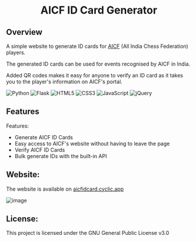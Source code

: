 <h1 align="center" id="title">AICF ID Card Generator</h1>


<h2>Overview</h2>
<p >A simple website to generate ID cards for <a href="https://aicf.in/">AICF</a> (All India Chess Federation) players.</p>
<p >The generated ID cards can be used for events recognised by AICF in India.</p>
<p >Added QR codes makes it easy for anyone to verify an ID card as it takes you to the player's information on AICF's portal.</p>


![Python](https://img.shields.io/badge/python-3670A0?style=for-the-badge&logo=python&logoColor=ffdd54)
![Flask](https://img.shields.io/badge/flask-%23000.svg?style=for-the-badge&logo=flask&logoColor=white)
![HTML5](https://img.shields.io/badge/html5-%23E34F26.svg?style=for-the-badge&logo=html5&logoColor=white)
![CSS3](https://img.shields.io/badge/css3-%231572B6.svg?style=for-the-badge&logo=css3&logoColor=white)
![JavaScript](https://img.shields.io/badge/javascript-%23323330.svg?style=for-the-badge&logo=javascript&logoColor=%23F7DF1E)
![jQuery](https://img.shields.io/badge/jquery-%230769AD.svg?style=for-the-badge&logo=jquery&logoColor=white)


<h2>Features</h2>

Features:

*   Generate AICF ID Cards
*   Easy access to AICF's website without having to leave the page
*   Verify AICF ID Cards
*   Bulk generate IDs with the built-in API
  
<h2>Website:</h2>

<p id ="website">The website is available on <a href="https://aicfidcard.cyclic.app">aicfidcard.cyclic.app</a></p>

  ![image](https://github.com/Ohnoimded/AICF-ID-Card-generator/assets/88839014/d2764d93-5c7f-4c07-b776-bd872d0d081b)

  
<h2>License:</h2>

This project is licensed under the GNU General Public License v3.0 
